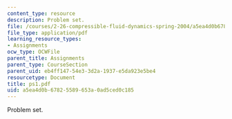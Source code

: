 ```yaml
---
content_type: resource
description: Problem set.
file: /courses/2-26-compressible-fluid-dynamics-spring-2004/a5ea4d0b67825589653a0ad5ced0c185_ps1.pdf
file_type: application/pdf
learning_resource_types:
- Assignments
ocw_type: OCWFile
parent_title: Assignments
parent_type: CourseSection
parent_uid: eb4ff147-54e3-3d2a-1937-e5da923e5be4
resourcetype: Document
title: ps1.pdf
uid: a5ea4d0b-6782-5589-653a-0ad5ced0c185
---
```

Problem set.

